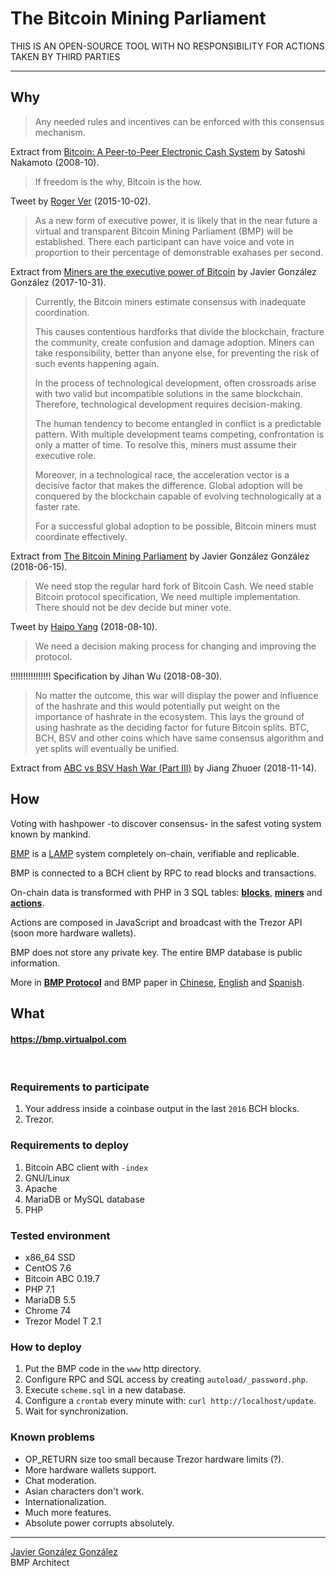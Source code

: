 # The Bitcoin Mining Parliament

THIS IS AN OPEN-SOURCE TOOL WITH NO RESPONSIBILITY FOR ACTIONS TAKEN BY THIRD PARTIES

----

## Why



> Any needed rules and incentives can be enforced with this consensus mechanism.

Extract from [Bitcoin: A Peer-to-Peer Electronic Cash System](https://www.bitcoin.com/bitcoin.pdf) by Satoshi Nakamoto (2008-10).
<br />


> If freedom is the why,  Bitcoin is the how.

Tweet by [Roger Ver](https://twitter.com/rogerkver/status/649991677721972736) (2015-10-02).
<br />

> As a new form of executive power, it is likely that in the near future a virtual and transparent
Bitcoin Mining Parliament (BMP) will be established. There each participant can have voice
and vote in proportion to their percentage of demonstrable exahases per second.

Extract from [Miners are the executive power of Bitcoin](https://virtualpol.com/Miners_are_the_executive_power_of_Bitcoin_EN.pdf) by Javier González González (2017-10-31).
<br />


> Currently, the Bitcoin miners estimate consensus with inadequate coordination.
> 
> This causes contentious hardforks that divide the blockchain, fracture the community, create
confusion and damage adoption. Miners can take responsibility, better than anyone else, for
preventing the risk of such events happening again.
>
> In the process of technological development, often crossroads arise with two valid but
incompatible solutions in the same blockchain. Therefore, technological development
requires decision-making.
>
> The human tendency to become entangled in conflict is a predictable pattern. With multiple
development teams competing, confrontation is only a matter of time. To resolve this, miners
must assume their executive role.
>
> Moreover, in a technological race, the acceleration vector is a decisive factor that makes the
difference. Global adoption will be conquered by the blockchain capable of evolving
technologically at a faster rate.
>
> For a successful global adoption to be possible, Bitcoin miners must coordinate effectively.

Extract from [The Bitcoin Mining Parliament](https://virtualpol.com/BMP_EN.pdf) by Javier González González (2018-06-15).
<br />

> We need stop the regular hard fork of Bitcoin Cash. We need stable Bitcoin protocol specification, We need multiple implementation. There should not be dev decide but miner vote.

Tweet by [Haipo Yang](https://twitter.com/yhaiyang/status/1027914585607626752) (2018-08-10).
<br />

> We need a decision making process for changing and improving the protocol.

!!!!!!!!!!!!!!!! Specification by Jihan Wu (2018-08-30).
<br />

> No matter the outcome, this war will display the power and influence of the hashrate and this would potentially put weight on the importance of hashrate in the ecosystem. This lays the ground of using hashrate as the deciding factor for future Bitcoin splits. BTC, BCH, BSV and other coins which have same consensus algorithm and yet splits will eventually be unified.

Extract from [ABC vs BSV Hash War (Part III)](https://medium.com/@jiangzhuoer/abc-vs-bsv-hash-war-part-iii-the-war-of-the-hash-power-45fef8010467) by Jiang Zhuoer (2018-11-14).


## How

Voting with hashpower -to discover consensus- in the safest voting system known by mankind.

[BMP](https://bmp.virtualpol.com) is a [LAMP](https://en.wikipedia.org/wiki/LAMP_(software_bundle)) system completely on-chain, verifiable and replicable.

BMP is connected to a BCH client by RPC to read blocks and transactions. 

On-chain data is transformed with PHP in 3 SQL tables: **[blocks](https://bmp.virtualpol.com/info/blocks)**, **[miners](https://bmp.virtualpol.com/info/miners)** and **[actions](https://bmp.virtualpol.com/info/actions)**.

Actions are composed in JavaScript and broadcast with the Trezor API (soon more hardware wallets).

BMP does not store any private key. The entire BMP database is public information.

More in **[BMP Protocol](https://bmp.virtualpol.com/protocol)** and BMP paper in [Chinese](https://virtualpol.com/BMP_CN.pdf), [English](https://virtualpol.com/BMP_EN.pdf) and [Spanish](https://virtualpol.com/BMP_ES.pdf).


## What

#### https://bmp.virtualpol.com

<br />

### Requirements to participate

1. Your address inside a coinbase output in the last `2016` BCH blocks.
2. Trezor.

### Requirements to deploy

1. Bitcoin ABC client with `-index`
2. GNU/Linux
3. Apache
4. MariaDB or MySQL database
5. PHP

### Tested environment

* x86_64 SSD
* CentOS 7.6 
* Bitcoin ABC 0.19.7
* PHP 7.1
* MariaDB 5.5
* Chrome 74
* Trezor Model T 2.1

### How to deploy

1. Put the BMP code in the `www` http directory.
2. Configure RPC and SQL access by creating `autoload/_password.php`.
3. Execute `scheme.sql` in a new database.
4. Configure a `crontab` every minute with: `curl http://localhost/update`.
5. Wait for synchronization.

### Known problems

* OP_RETURN size too small because Trezor hardware limits (?).
* More hardware wallets support.
* Chat moderation.
* Asian characters don't work.
* Internationalization.
* Much more features.
* Absolute power corrupts absolutely.

---------

[Javier González González](https://www.linkedin.com/in/javiergonzalezgonzalez/)<br />BMP Architect